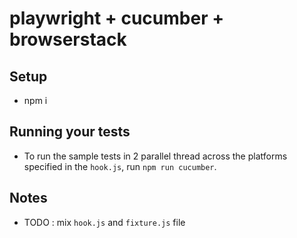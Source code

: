 # playwright + cucumber + browserstack
## Setup

* npm i

## Running your tests

- To run the sample tests in 2 parallel thread across the platforms specified in the `hook.js`, run `npm run cucumber`.

## Notes
* TODO : mix `hook.js` and `fixture.js` file
